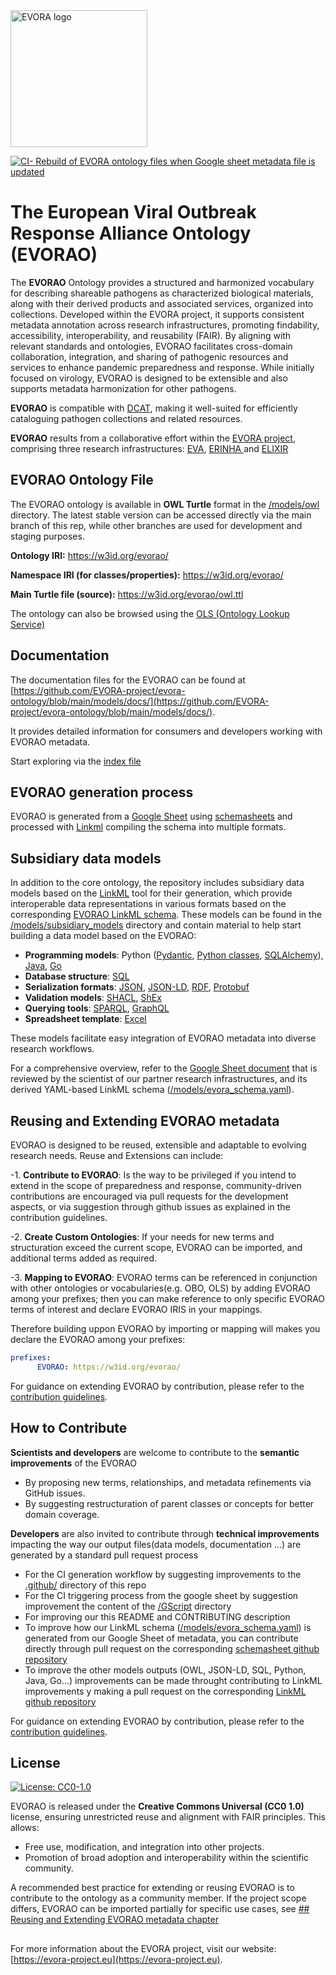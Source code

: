 <img src="https://evora-project.eu/assets/images/logo/logo.svg" width="219" height="auto" alt="EVORA logo"/>

[![CI- Rebuild of EVORA ontology files when Google sheet metadata file is updated](https://github.com/EVORA-project/evora-ontology/actions/workflows/generate_schema_models.yml/badge.svg?branch=staging)](https://github.com/EVORA-project/evora-ontology/actions)


# The European Viral Outbreak Response Alliance Ontology (EVORAO) 


The **EVORAO** Ontology provides a structured and harmonized vocabulary for describing shareable pathogens as characterized biological materials, along with their derived products and associated services, organized into collections. Developed within the EVORA project, it supports consistent metadata annotation across research infrastructures, promoting findability, accessibility, interoperability, and reusability (FAIR). By aligning with relevant standards and ontologies, EVORAO facilitates cross-domain collaboration, integration, and sharing of pathogenic resources and services to enhance pandemic preparedness and response. While initially focused on virology, EVORAO is designed to be extensible and also supports metadata harmonization for other pathogens.

**EVORAO** is compatible with [DCAT](https://www.w3.org/TR/vocab-dcat-3/), making it well-suited for efficiently cataloguing pathogen collections and related resources.

**EVORAO** results from a collaborative effort within the [EVORA project](https://evora-project.eu/), comprising three research infrastructures:  [EVA](https://www.european-virus-archive.com/), [ERINHA ](https://erinha.eu/) and [ELIXIR](https://elixir-europe.org/)



## EVORAO Ontology File

The EVORAO ontology is available in **OWL Turtle** format in the [/models/owl](https://github.com/EVORA-project/evora-ontology/tree/main/models/owl) directory. The latest stable version can be accessed directly via the main branch of this rep, while other branches are used for development and staging purposes.

**Ontology IRI:** https://w3id.org/evorao/

**Namespace IRI (for classes/properties):** https://w3id.org/evorao/

**Main Turtle file (source):** https://w3id.org/evorao/owl.ttl

The ontology can also be browsed using the [OLS (Ontology Lookup Service)](https://www.ebi.ac.uk/ols4/ontologies/evorao)


## Documentation

The documentation files for the EVORAO can be found at [https://github.com/EVORA-project/evora-ontology/blob/main/models/docs/](https://github.com/EVORA-project/evora-ontology/blob/main/models/docs/).

It provides detailed information for consumers and developers working with EVORAO metadata.

Start exploring via the [index file](https://github.com/EVORA-project/evora-ontology/blob/main/models/docs/index.md) 


## EVORAO generation process

EVORAO is generated from a [Google Sheet](https://docs.google.com/spreadsheets/d/1zcyNKuhkpH-0FqEGSt6UwHAiSYzsUUSkHYcDOYz67zI) using [schemasheets](https://github.com/linkml/schemasheets) and processed with [Linkml](https://github.com/linkml/linkml) compiling the schema into multiple formats.


## Subsidiary data models

In addition to the core ontology, the repository includes subsidiary data models based on the [LinkML](https://github.com/linkml/linkml) tool for their generation, which provide interoperable data representations in various formats based on the corresponding [EVORAO LinkML schema](https://github.com/EVORA-project/evora-ontology/tree/main/models/evora_schema.yaml). These models can be found in the [/models/subsidiary_models](https://github.com/EVORA-project/evora-ontology/tree/main/models/subsidiary_models) directory and contain material to help start building a data model based on the EVORAO:

- **Programming models**: Python ([Pydantic](https://github.com/EVORA-project/evora-ontology/tree/main/models/subsidiary_models/pydantic), [Python classes](https://github.com/EVORA-project/evora-ontology/tree/main/models/subsidiary_models/python), [SQLAlchemy](https://github.com/EVORA-project/evora-ontology/tree/main/models/subsidiary_models/sqlalchemy)), [Java](https://github.com/EVORA-project/evora-ontology/tree/main/models/subsidiary_models/java), [Go](https://github.com/EVORA-project/evora-ontology/tree/main/models/subsidiary_models/go)
- **Database structure**: [SQL](https://github.com/EVORA-project/evora-ontology/tree/main/models/subsidiary_models/sqlschema)
- **Serialization formats**: [JSON](https://github.com/EVORA-project/evora-ontology/tree/main/models/subsidiary_models/jsonschema), [JSON-LD](https://github.com/EVORA-project/evora-ontology/tree/main/models/subsidiary_models/jsonld), [RDF](https://github.com/EVORA-project/evora-ontology/tree/main/models/subsidiary_models/rdf), [Protobuf](https://github.com/EVORA-project/evora-ontology/tree/main/models/subsidiary_models/protobuf)
- **Validation models**: [SHACL](https://github.com/EVORA-project/evora-ontology/tree/main/models/subsidiary_models/shacl), [ShEx](https://github.com/EVORA-project/evora-ontology/tree/main/models/subsidiary_models/shex)
- **Querying tools**: [SPARQL](https://github.com/EVORA-project/evora-ontology/tree/main/models/subsidiary_models/sparql), [GraphQL](https://github.com/EVORA-project/evora-ontology/tree/main/models/subsidiary_models/graphql)
- **Spreadsheet template**: [Excel](https://github.com/EVORA-project/evora-ontology/tree/main/models/subsidiary_models/excel)



These models facilitate easy integration of EVORAO metadata into diverse research workflows.

For a comprehensive overview, refer to the [Google Sheet document](https://docs.google.com/spreadsheets/d/1zcyNKuhkpH-0FqEGSt6UwHAiSYzsUUSkHYcDOYz67zI) that is reviewed by the scientist of our partner research infrastructures, and its derived YAML-based LinkML schema ([/models/evora_schema.yaml](https://github.com/EVORA-project/evora-ontology/tree/main/models/evora_schema.yaml)).


## Reusing and Extending EVORAO metadata

EVORAO is designed to be reused, extensible and adaptable to evolving research needs. Reuse and Extensions can include:

-1. **Contribute to EVORAO**: Is the way to be privileged if you intend to extend in the scope of preparedness and response, community-driven contributions are encouraged via pull requests for the development aspects, or via suggestion through github issues as explained in the contribution guidelines.

-2. **Create Custom Ontologies**: If your needs for new terms and structuration exceed the current scope, EVORAO can be imported, and additional terms added as required.

-3. **Mapping to EVORAO**: EVORAO terms can be referenced in conjunction with other ontologies or vocabularies(e.g. OBO, OLS) by adding EVORAO among your prefixes; then you can make reference to only specific EVORAO terms of interest and declare EVORAO IRIS in your mappings.

Therefore building uppon EVORAO by importing or mapping will makes you declare the EVORAO among your prefixes:
```YAML
prefixes:
      EVORAO: https://w3id.org/evorao/
```

For guidance on extending EVORAO by contribution, please refer to the [contribution guidelines](https://github.com/EVORA-project/evora-ontology/blob/main/CONTRIBUTING.md).

## How to Contribute

**Scientists and developers** are welcome to contribute to the **semantic improvements** of the EVORAO
- By proposing new terms, relationships, and metadata refinements via GitHub issues.
- By suggesting restructuration of parent classes or concepts for better domain coverage.


**Developers** are also invited to contribute through **technical improvements** impacting the way our output files(data models, documentation ...) are generated by a standard pull request process
  -  For the CI generation workflow by suggesting improvements to the [.github/](https://github.com/EVORA-project/evora-ontology/tree/main/.github/workflows) directory of this repo
  -  For the CI triggering process from the google sheet by suggestion improvement the content of the [/GScript](https://github.com/EVORA-project/evora-ontology/tree/main/Gscript) directory
  -  For improving our this README and CONTRIBUTING description
  -  To improve how our LinkML schema ([/models/evora_schema.yaml](https://github.com/EVORA-project/evora-ontology/tree/main/models/evora_schema.yaml)) is generated from our Google Sheet of metadata, you can contribute directly through pull request on the corresponding [schemasheet github repository](https://github.com/linkml/schemasheets)
  -  To improve the other models outputs (OWL, JSON-LD, SQL, Python, Java, Go...) improvements can be made throught contributing to LinkML improvements y making a pull request on the corresponding [LinkML github repository](https://github.com/linkml/linkml)

For guidance on extending EVORAO by contribution, please refer to the [contribution guidelines](https://github.com/EVORA-project/evora-ontology/blob/main/CONTRIBUTING.md).

##  License

[![License: CC0-1.0](https://img.shields.io/badge/License-CC0_1.0-lightgrey.svg)]([http://creativecommons.org/publicdomain/zero/1.0/](https://github.com/EVORA-project/evora-ontology/blob/main/LICENSE))

EVORAO is released under the **Creative Commons Universal (CC0 1.0)** license, ensuring unrestricted reuse and alignment with FAIR principles. This allows:

- Free use, modification, and integration into other projects.
- Promotion of broad adoption and interoperability within the scientific community.
  
A recommended best practice for extending or reusing EVORAO is to contribute to the ontology as a community member. If the project scope differs, EVORAO can be imported partially for specific use cases, see [## Reusing and Extending EVORAO metadata chapter](#reusing-and-extending-evorao-metadata)

##

For more information about the EVORA project, visit our website:[https://evora-project.eu](https://evora-project.eu).


